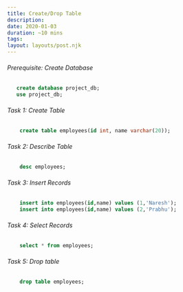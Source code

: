 ```yaml
---
title: Create/Drop Table
description: 
date: 2020-01-03
duration: ~10 mins
tags:
layout: layouts/post.njk
---
```


###### Prerequisite: Create Database

```sql
   create database project_db;
   use project_db;
``` 

###### Task 1: Create Table

```sql
    create table employees(id int, name varchar(20));
```

###### Task 2: Describe Table

```sql
    desc employees;
```

###### Task 3: Insert Records

```sql
    insert into employees(id,name) values (1,'Naresh');
    insert into employees(id,name) values (2,'Prabhu');
```

###### Task 4: Select Records

```sql
    select * from employees;
```



###### Task 5: Drop table

```sql
    drop table employees;
```

